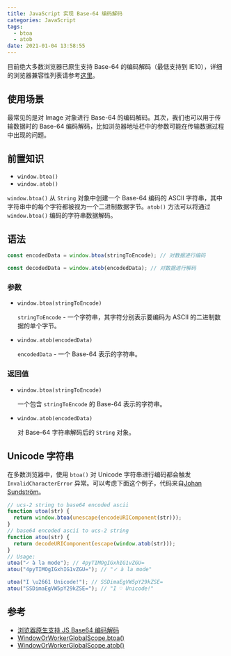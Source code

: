 ```yaml
---
title: JavaScript 实现 Base-64 编码解码
categories: JavaScript
tags:
  - btoa
  - atob
date: 2021-01-04 13:58:55
---
```


目前绝大多数浏览器已原生支持 Base-64 的编码解码（最低支持到 IE10），详细的浏览器兼容性列表请参考[这里](https://developer.mozilla.org/zh-CN/docs/Web/API/WindowBase64/btoa#%E6%B5%8F%E8%A7%88%E5%99%A8%E5%85%BC%E5%AE%B9%E6%80%A7)。

## 使用场景

最常见的是对 Image 对象进行 Base-64 的编码解码。其次，我们也可以用于传输数据时的 Base-64 编码解码，比如浏览器地址栏中的参数可能在传输数据过程中出现的问题。

## 前置知识

- `window.btoa()`
- `window.atob()`

<!-- more -->

`window.btoa()` 从 `String` 对象中创建一个 Base-64 编码的 ASCII 字符串，其中字符串中的每个字符都被视为一个二进制数据字节。`atob()` 方法可以将通过 `window.btoa()` 编码的字符串数据解码。

## 语法

```javascript window.btoa()
const encodedData = window.btoa(stringToEncode); // 对数据进行编码
```

```javascript window.atob()
const decodedData = window.atob(encodedData); // 对数据进行解码
```

### 参数

- `window.btoa(stringToEncode)`

  `stringToEncode` - 一个字符串，其字符分别表示要编码为 ASCII 的二进制数据的单个字节。

- `window.atob(encodedData)`

  `encodedData` - 一个 Base-64 表示的字符串。

### 返回值

- `window.btoa(stringToEncode)`

  一个包含 `stringToEncode` 的 Base-64 表示的字符串。

- `window.atob(encodedData)`

  对 Base-64 字符串解码后的 `String` 对象。

## Unicode 字符串

在多数浏览器中，使用 `btoa()` 对 Unicode 字符串进行编码都会触发 `InvalidCharacterError` 异常。可以考虑下面这个例子，代码来自[Johan Sundström](http://ecmanaut.blogspot.com/2006/07/encoding-decoding-utf8-in-javascript.html)。

```javascript
// ucs-2 string to base64 encoded ascii
function utoa(str) {
  return window.btoa(unescape(encodeURIComponent(str)));
}
// base64 encoded ascii to ucs-2 string
function atou(str) {
  return decodeURIComponent(escape(window.atob(str)));
}
// Usage:
utoa("✓ à la mode"); // 4pyTIMOgIGxhIG1vZGU=
atou("4pyTIMOgIGxhIG1vZGU="); // "✓ à la mode"

utoa("I \u2661 Unicode!"); // SSDimaEgVW5pY29kZSE=
atou("SSDimaEgVW5pY29kZSE="); // "I ♡ Unicode!"
```

## 参考

- [浏览器原生支持 JS Base64 编码解码](https://blog.csdn.net/sunwork888/article/details/89436947?utm_medium=distribute.pc_relevant.none-task-blog-baidujs_title-6&spm=1001.2101.3001.4242)
- [WindowOrWorkerGlobalScope.btoa()](https://developer.mozilla.org/zh-CN/docs/Web/API/WindowBase64/btoa)
- [WindowOrWorkerGlobalScope.atob()](https://developer.mozilla.org/zh-CN/docs/Web/API/WindowBase64/atob)
